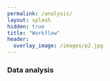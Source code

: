 ```yaml
---
permalink: /analysis/
layout: splash
hidden: true
title: "Workflow"
header:
  overlay_image: /images/p2.jpg
---
```


### Data analysis

